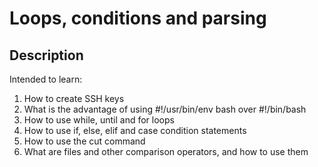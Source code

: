 # Loops, conditions and parsing

## Description

Intended to learn:
1. How to create SSH keys
2. What is the advantage of using #!/usr/bin/env bash over #!/bin/bash
3. How to use while, until and for loops
4. How to use if, else, elif and case condition statements
5. How to use the cut command
6. What are files and other comparison operators, and how to use them
